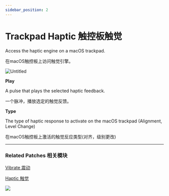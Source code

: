 ```yaml
---
sidebar_position: 2
---
```


# Trackpad Haptic 触控板触觉

Access the haptic engine on a macOS trackpad.

在macOS触控板上访问触觉引擎。

![Untitled](https://s3.us-west-2.amazonaws.com/secure.notion-static.com/48ad53e6-bc63-4743-9415-f9f63e1f0e34/Untitled.png?X-Amz-Algorithm=AWS4-HMAC-SHA256&X-Amz-Content-Sha256=UNSIGNED-PAYLOAD&X-Amz-Credential=AKIAT73L2G45EIPT3X45%2F20220602%2Fus-west-2%2Fs3%2Faws4_request&X-Amz-Date=20220602T170410Z&X-Amz-Expires=86400&X-Amz-Signature=0dacce4b22fabaa45109704afa69eb7e60eb0e24c91714b423e5655a15345a18&X-Amz-SignedHeaders=host&response-content-disposition=filename%20%3D%22Untitled.png%22&x-id=GetObject)

**Play**

A pulse that plays the selected haptic feedback.

一个脉冲，播放选定的触觉反馈。

**Type**

The type of haptic response to activate on the macOS trackpad (Alignment, Level Change)

在macOS触控板上激活的触觉反应类型(对齐，级别更改)

------

### Related Patches 相关模块

[Vibrate 震动](https://www.notion.so/Vibrate-97bf0dd1247c4b09950dec95d1951a02)

[Haptic 触觉](https://www.notion.so/Haptic-17714d111d294a8bb8782164c0eda6b5)

![](https://s3.us-west-2.amazonaws.com/secure.notion-static.com/da257f22-c75f-4ece-a8dd-2556da49b310/Untitled.png?X-Amz-Algorithm=AWS4-HMAC-SHA256&X-Amz-Content-Sha256=UNSIGNED-PAYLOAD&X-Amz-Credential=AKIAT73L2G45EIPT3X45%2F20220602%2Fus-west-2%2Fs3%2Faws4_request&X-Amz-Date=20220602T170417Z&X-Amz-Expires=86400&X-Amz-Signature=e4c6cd1d68a963cf14de681c5d3c260289a73e8ad249956cadfeccd497e1b302&X-Amz-SignedHeaders=host&response-content-disposition=filename%20%3D%22Untitled.png%22&x-id=GetObject)
